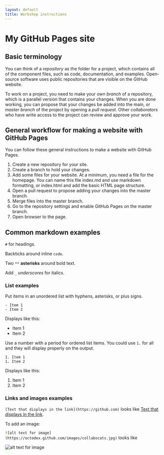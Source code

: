 ```yaml
---
layout: default
title: Workshop instructions
---
```


# My GitHub Pages site

## Basic terminology

You can think of a _repository_ as the folder for a project, which contains all of the component files, such as code, documentation, and examples. Open-source software uses public repositories that are visible on the GitHub website.

To work on a project, you need to make your own _branch_ of a repository, which is a parallel version that contains your changes. When you are done working, you can propose that your changes be added into the main, or _master branch_ of the project by opening a _pull request_. Other _collaborators_ who have write access to the project can review and approve your work.

## General workflow for making a website with GitHub Pages

You can follow these general instructions to make a website with GitHub Pages.

1. Create a new repository for your site.
2. Create a branch to hold your changes.
2. Add some files for your website. At a minimum, you need a file for the homepage. You can name this file index.md and use markdown formatting, or index.html and add the basic HTML page structure.
3. Open a pull request to propose adding your changes into the master branch.
4. Merge files into the master branch.
5. Go to the repository settings and enable GitHub Pages on the master branch.
6. Open browser to the page.

## Common markdown examples

`#` for headings.

Backticks around inline `code`.

Two `**` **asterisks** around bold text.

Add `_` _underscores_ for italics.

### List examples

Put items in an unordered list with hyphens, asterisks, or plus signs.

```
- Item 1
- Item 2
```

Displays like this:

- Item 1
- Item 2

Use a number with a period for ordered list items. You could use `1.` for all and they will display properly on the output.

```
1. Item 1
1. Item 2
```

Displays like this:

1. Item 1
1. Item 2

### Links and images examples

`[Text that displays in the link](https://github.com)` looks like [Text that displays in the link](https://github.com).

To add an image:

`![alt text for image](https://octodex.github.com/images/collabocats.jpg)` looks like

![alt text for image](https://octodex.github.com/images/collabocats.jpg)
